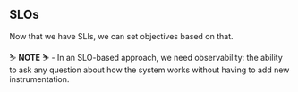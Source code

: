 ## SLOs
Now that we have SLIs, we can set objectives based on that. 

<p class="tip">
⛷️ <b>NOTE</b> ⛷️ - In an SLO-based approach, we need observability: the ability to ask any question about how the system works without having to add new instrumentation.
</p>
